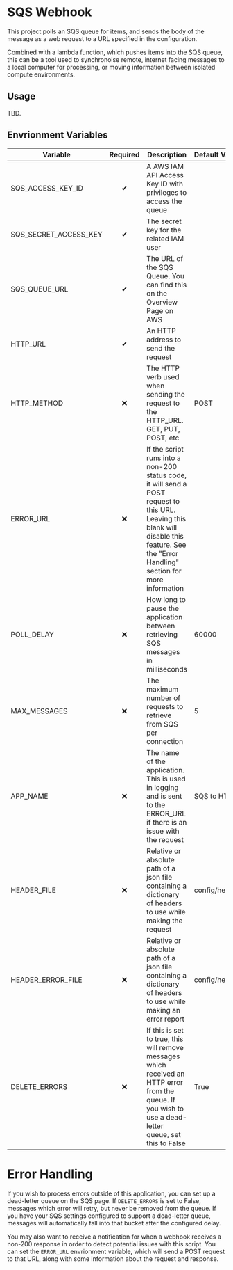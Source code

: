 # SQS Webhook

This project polls an SQS queue for items, and sends the body of the message as a web request to a URL specified in the configuration.

Combined with a lambda  function, which pushes items into the SQS queue, this can be a tool used to synchronoise remote, internet facing messages
to a local computer for processing, or moving information between isolated compute environments.


## Usage

TBD.


## Envrionment Variables




| Variable              | Required | Description                                                                                                                                                                                 | Default Value             |
|-----------------------|:--------:|---------------------------------------------------------------------------------------------------------------------------------------------------------------------------------------------|:--------------------------|
| SQS_ACCESS_KEY_ID     |    ✔     | A AWS IAM API Access Key ID with privileges to access the queue                                                                                                                             |                           |
| SQS_SECRET_ACCESS_KEY |    ✔     | The secret key for the related IAM user                                                                                                                                                     |                           |
| SQS_QUEUE_URL         |    ✔     | The URL of the SQS Queue. You can find this on the Overview Page on AWS                                                                                                                     |                           |
| HTTP_URL              |    ✔     | An HTTP address to send the request                                                                                                                                                         |                           |
| HTTP_METHOD           |    ❌     | The HTTP verb used when sending the request to the HTTP_URL. GET, PUT, POST, etc                                                                                                            | POST                      |
| ERROR_URL             |    ❌     | If the script runs into a non-200 status code, it will send a POST request to this URL. Leaving this blank will disable this feature. See the "Error Handling" section for more information |                           |
| POLL_DELAY            |    ❌     | How long to pause the application between retrieving SQS messages in milliseconds                                                                                                           | 60000                     |
| MAX_MESSAGES          |    ❌     | The maximum number of requests to retrieve from SQS per connection                                                                                                                          | 5                         |
| APP_NAME              |    ❌     | The name of the application. This is used in logging and is sent to the ERROR_URL if there is an issue with the request                                                                     | SQS to HTTP               |
| HEADER_FILE           |    ❌     | Relative or absolute path of a json file containing a dictionary of headers to use while making the request                                                                                 | config/headers.json       |
| HEADER_ERROR_FILE     |    ❌     | Relative or absolute path of a json file containing a dictionary of headers to use while making an error report                                                                             | config/headers_error.json |
| DELETE_ERRORS         |    ❌     | If this is set to true, this will remove messages which received an HTTP error from the queue. If you wish to use a dead-letter queue, set this to False                                    | True                      |


# Error Handling
If you wish to process errors outside of this application, you can set up a dead-letter queue on the SQS page. If `DELETE_ERRORS` is set to False, messages which error will retry, but never be removed from the queue.
If you have your SQS settings configured to support a dead-letter queue, messages will automatically fall into that bucket after the configured delay.

You may also want to receive a notification for when a webhook receives a non-200 response in order to detect potential issues with this script. You can set the `ERROR_URL` envrionment variable, which will send a POST request
to that URL, along with some information about the request and response.


